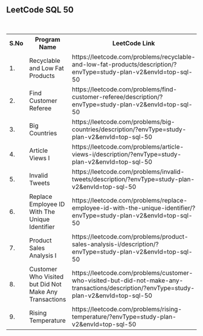 <h2>LeetCode SQL 50</h2>
<br>
<table>        
  <tr>
    <th>S.No</th> 
    <th>Program Name</th>
    <th>LeetCode Link</th>
  </tr>    
  <tr>
    <td>1.</td>
    <td>Recyclable and Low Fat Products</td>
    <td>https://leetcode.com/problems/recyclable-and-low-fat-products/description/?envType=study-plan-v2&envId=top-sql-50</td>
  </tr>
  <tr>
    <td>2.</td>
    <td>Find Customer Referee</td>
    <td>https://leetcode.com/problems/find-customer-referee/description/?envType=study-plan-v2&envId=top-sql-50</td>
  </tr>
  <tr>
    <td>3.</td>
    <td>Big Countries</td>
    <td>https://leetcode.com/problems/big-countries/description/?envType=study-plan-v2&envId=top-sql-50</td>
  </tr>
  <tr>
    <td>4.</td>
    <td>Article Views I</td>
    <td>https://leetcode.com/problems/article-views-i/description/?envType=study-plan-v2&envId=top-sql-50</td>
  </tr>
  <tr>
    <td>5.</td>
    <td>Invalid Tweets</td>
    <td>https://leetcode.com/problems/invalid-tweets/description/?envType=study-plan-v2&envId=top-sql-50</td>
  </tr>
  <td>6.</td>
    <td>Replace Employee ID With The Unique Identifier</td>
    <td>https://leetcode.com/problems/replace-employee-id-with-the-unique-identifier/?envType=study-plan-v2&envId=top-sql-50</td>
  </tr>
  <td>7.</td>
    <td>Product Sales Analysis I</td>
    <td>https://leetcode.com/problems/product-sales-analysis-i/description/?envType=study-plan-v2&envId=top-sql-50</td>
  </tr>
  </tr>
  <td>8.</td>
    <td>Customer Who Visited but Did Not Make Any Transactions</td>
    <td>https://leetcode.com/problems/customer-who-visited-but-did-not-make-any-transactions/description/?envType=study-plan-v2&envId=top-sql-50</td>
  </tr>
  <td>9.</td>
    <td>Rising Temperature</td>
    <td>https://leetcode.com/problems/rising-temperature/?envType=study-plan-v2&envId=top-sql-50</td>
  </tr>
</table>
